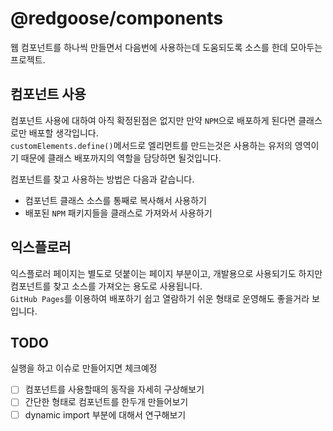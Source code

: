 # @redgoose/components

웹 컴포넌트를 하나씩 만들면서 다음번에 사용하는데 도움되도록 소스를 한데 모아두는 프로젝트.


## 컴포넌트 사용

컴포넌트 사용에 대하여 아직 확정된점은 없지만 만약 `NPM`으로 배포하게 된다면 클래스로만 배포할 생각입니다.  
`customElements.define()`메서드로 엘리먼트를 만드는것은 사용하는 유저의 영역이기 때문에 클래스 배포까지의 역할을 담당하면 될것입니다.

컴포넌트를 찾고 사용하는 방법은 다음과 같습니다.

- 컴포넌트 클래스 소스를 통째로 복사해서 사용하기
- 배포된 `NPM` 패키지들을 클래스로 가져와서 사용하기


## 익스플로러

익스플로러 페이지는 별도로 덧붙이는 페이지 부분이고, 개발용으로 사용되기도 하지만 컴포넌트를 찾고 소스를 가져오는 용도로 사용됩니다.  
`GitHub Pages`를 이용하여 배포하기 쉽고 열람하기 쉬운 형태로 운영해도 좋을거라 보입니다.


## TODO

실행을 하고 이슈로 만들어지면 체크예정

- [ ] 컴포넌트를 사용할때의 동작을 자세히 구상해보기
- [ ] 간단한 형태로 컴포넌트를 한두개 만들어보기
- [ ] dynamic import 부분에 대해서 연구해보기
